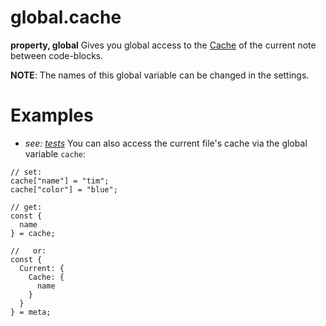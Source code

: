 # global.cache
**property, global**
Gives you global access to the [Cache](../../../Data%20Storage/Cache.md) of the current note between code-blocks.

**NOTE**: The names of this  global variable can be changed in the settings.
# Examples
- *see: [tests](https://github.com/Meep-Tech/obsidian-metadata-api-plugin/blob/master/tests/global%20cache/test.md)*
You can also access the current file's cache via the global variable `cache`:
```
// set:
cache["name"] = "tim";
cache["color"] = "blue";

// get:
const {
  name
} = cache;

//   or:
const {
  Current: {
    Cache: {
      name
    }
  }
} = meta;
```
